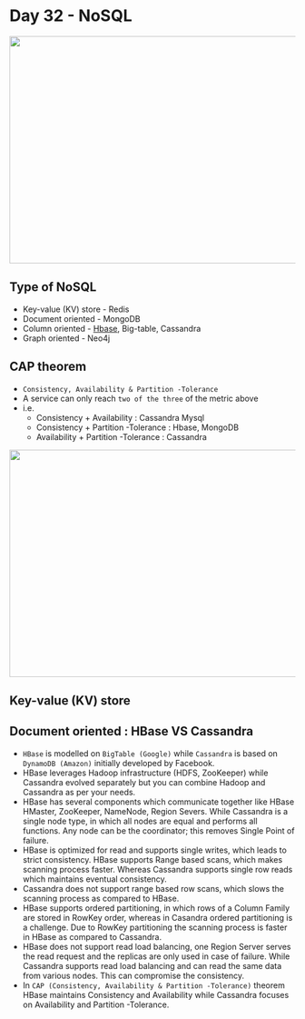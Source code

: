 # Day 32 - NoSQL

<p align="center"><img src ="https://github.com/yennanliu/DE-100-days/blob/master/de100days/day_32/type_of_nosql_db.png" width="800" height="400"></p>

## Type of NoSQL
- Key-value (KV) store - Redis
- Document oriented - MongoDB
- Column oriented - [Hbase](https://github.com/yennanliu/DE-100-days/blob/master/de100days/day_32/hbase.md), Big-table, Cassandra
- Graph oriented - Neo4j

## CAP theorem
- `Consistency, Availability & Partition -Tolerance`
- A service can only reach `two of the three` of the metric above
- i.e. 
	- Consistency + Availability : Cassandra  Mysql
	- Consistency + Partition -Tolerance  :  Hbase, MongoDB
	- Availability + Partition -Tolerance : Cassandra 

<p align="center"><img src ="https://github.com/yennanliu/DE-100-days/blob/master/de100days/day_32/DB_CAP_trade_off.png" width="800" height="400"></p>


## Key-value (KV) store

## Document oriented : HBase VS Cassandra 
- `HBase` is modelled on `BigTable (Google)` while `Cassandra` is based on ` DynamoDB (Amazon)` initially developed by Facebook.
- HBase leverages Hadoop infrastructure (HDFS, ZooKeeper) while Cassandra evolved separately but you can combine Hadoop and Cassandra as per your needs.
- HBase has several components which communicate together like HBase HMaster, ZooKeeper, NameNode, Region Severs. While Cassandra is a single node type, in which all nodes are equal and performs all functions. Any node can be the coordinator; this removes Single Point of failure.
- HBase is optimized for read and supports single writes, which leads to strict consistency. HBase supports Range based scans, which makes scanning process faster. Whereas Cassandra supports single row reads which maintains eventual consistency.
- Cassandra does not support range based row scans, which slows the scanning process as compared to HBase.
- HBase supports ordered partitioning, in which rows of a Column Family are stored in RowKey order, whereas in Casandra ordered partitioning is a challenge. Due to RowKey partitioning the scanning process is faster in HBase as compared to Cassandra.
- HBase does not support read load balancing, one Region Server serves the read request and the replicas are only used in case of failure. While Cassandra supports read load balancing and can read the same data from various nodes. This can compromise the consistency.
- In `CAP (Consistency, Availability & Partition -Tolerance)` theorem HBase maintains Consistency and Availability while Cassandra focuses on Availability and Partition -Tolerance.
